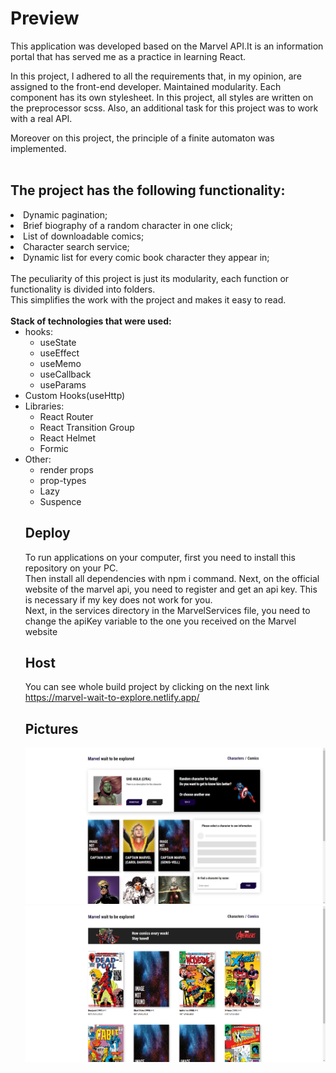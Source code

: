 # Preview

This application was developed based on the Marvel API.It is an information portal that has served me as a practice in learning React.<br/>

In this project, I adhered to all the requirements that, in my opinion, are assigned to the front-end developer.
Maintained modularity. Each component has its own stylesheet. In this project, all styles are written on the preprocessor scss.
Also, an additional task for this project was to work with a real API.

Moreover on this project, the principle of a finite automaton was implemented.<br/><br/>
## The project has the following functionality:
<li>Dynamic pagination;
<li>Brief biography of a random character in one click;
<li>List of downloadable comics;
<li>Character search service;
<li>Dynamic list for every comic book character they appear in;<br/>
<br/>The peculiarity of this project is just its modularity, each function or functionality is divided into folders.<br/> This simplifies the work with the project and makes it easy to read.<br/>
<br/><b> Stack of technologies that were used:</b>
 
 <ul>
  <li>hooks:
    <ul>
      <li>useState
      <li>useEffect
      <li>useMemo
      <li>useCallback
      <li>useParams
    </ul>
   <li>Custom Hooks(useHttp)
   <li>Libraries:
     <ul>
       <li>React Router
       <li>React Transition Group
       <li>React Helmet 
       <li>Formic
     </ul>
   <li>Other:
      <ul>
        <li>render props
        <li>prop-types
        <li>Lazy
        <li>Suspence
      </ul>

## Deploy  
To run applications on your computer, first you need to install this repository on your PC.<br/>
Then install all dependencies with npm i command. Next, on the official website of the marvel api,
you need to register and get an api key. This is necessary if my key does not work for you.<br/>
Next, in the services directory in the MarvelServices file, you need to change the apiKey variable
to the one you received on the Marvel website<br/>
## Host
You can see whole build project by clicking on the next link<br/>
https://marvel-wait-to-explore.netlify.app/
## Pictures
<img src="https://github.com/Sentry11/media/raw/main/marvel.png" height="250"/>
<img src="https://github.com/Sentry11/media/raw/main/marvel-1.png" height="250"/>


